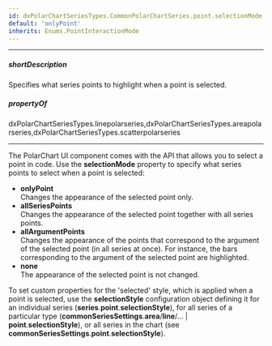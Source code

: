 ```yaml
---
id: dxPolarChartSeriesTypes.CommonPolarChartSeries.point.selectionMode
default: 'onlyPoint'
inherits: Enums.PointInteractionMode
---
```

---
##### shortDescription
Specifies what series points to highlight when a point is selected.

##### propertyOf
dxPolarChartSeriesTypes.linepolarseries,dxPolarChartSeriesTypes.areapolarseries,dxPolarChartSeriesTypes.scatterpolarseries

---
The PolarChart UI component comes with the API that allows you to select a point in code. Use the **selectionMode** property to specify what series points to select when a point is selected:

* **onlyPoint**   
Changes the appearance of the selected point only.
* **allSeriesPoints**   
Changes the appearance of the selected point together with all series points.
* **allArgumentPoints**   
Changes the appearance of the points that correspond to the argument of the selected point (in all series at once). For instance, the bars corresponding to the argument of the selected point are highlighted.
* **none**   
The appearance of the selected point is not changed.

To set custom properties for the 'selected' style, which is applied when a point is selected, use the **selectionStyle** configuration object defining it for an individual series (**series**.**point**.**selectionStyle**), for all series of a particular type (**commonSeriesSettings**.**area**/**line**/... | **point**.**selectionStyle**), or all series in the chart (see **commonSeriesSettings**.**point**.**selectionStyle**).
